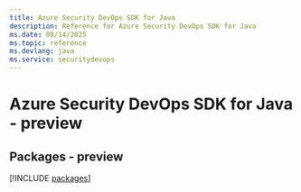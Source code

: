 ```yaml
---
title: Azure Security DevOps SDK for Java
description: Reference for Azure Security DevOps SDK for Java
ms.date: 08/14/2025
ms.topic: reference
ms.devlang: java
ms.service: securitydevops
---
```

# Azure Security DevOps SDK for Java - preview
## Packages - preview
[!INCLUDE [packages](security-devops-index.md)]